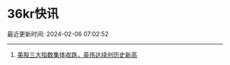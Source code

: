 # 36kr快讯

最近更新时间: 2024-02-06 07:02:52

--- 
1. [美股三大指数集体收跌，英伟达续创历史新高](https://www.36kr.com/newsflashes/2636159329909896) 
